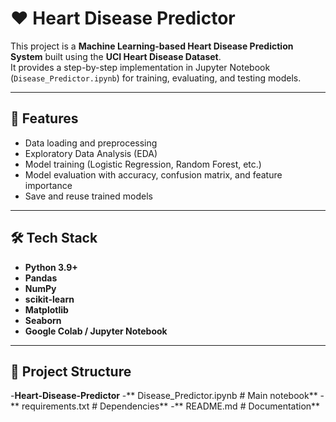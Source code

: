 # ❤️ Heart Disease Predictor

This project is a **Machine Learning-based Heart Disease Prediction System** built using the **UCI Heart Disease Dataset**.  
It provides a step-by-step implementation in Jupyter Notebook (`Disease_Predictor.ipynb`) for training, evaluating, and testing models.

---

## 📌 Features
- Data loading and preprocessing  
- Exploratory Data Analysis (EDA)  
- Model training (Logistic Regression, Random Forest, etc.)  
- Model evaluation with accuracy, confusion matrix, and feature importance  
- Save and reuse trained models  

---

## 🛠️ Tech Stack
- **Python 3.9+**
- **Pandas**
- **NumPy**
- **scikit-learn**
- **Matplotlib**
- **Seaborn**
- **Google Colab / Jupyter Notebook**

---

## 📂 Project Structure
-**Heart-Disease-Predictor**
-** Disease_Predictor.ipynb   # Main notebook**
-** requirements.txt          # Dependencies**
-**  README.md                 # Documentation**

